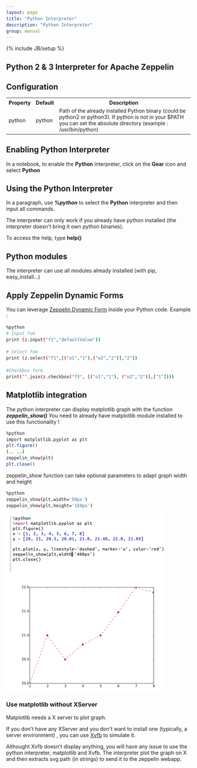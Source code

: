 ```yaml
---
layout: page
title: "Python Interpreter"
description: "Python Interpreter"
group: manual
---
```

{% include JB/setup %}

## Python 2 & 3 Interpreter for Apache Zeppelin

## Configuration
<table class="table-configuration">
  <tr>
    <th>Property</th>
    <th>Default</th>
    <th>Description</th>
  </tr>
  <tr>
    <td>python</td>
    <td>python</td>
    <td>Path of the already installed Python binary (could be python2 or python3).
    If python is not in your $PATH you can set the absolute directory (example : /usr/bin/python)
    </td>
  </tr>
</table>

## Enabling Python Interpreter

In a notebook, to enable the **Python** interpreter, click on the **Gear** icon and select **Python**

## Using the Python Interpreter

In a paragraph, use **_%python_** to select the **Python** interpreter and then input all commands.

The interpreter can only work if you already have python installed (the interpreter doesn't bring it own python binaries).

To access the help, type **help()**

## Python modules
The interpreter can use all modules already installed (with pip, easy_install...)

## Apply Zeppelin Dynamic Forms
You can leverage [Zeppelin Dynamic Form]({{BASE_PATH}}/manual/dynamicform.html) inside your Python code.
Example :
```bash
%python
# Input fom
print (z.input("f1","defaultValue"))

# Select fom
print (z.select("f1",[("o1","1"),("o2","2")],"2"))

#Checkbox form
print("".join(z.checkbox("f3", [("o1","1"), ("o2","2")],["1"])))
```

## Matplotlib integration
 The python interpreter can display matplotlib graph with the function **_zeppelin_show()_**
 You need to already have matplotlib module installed to use this functionality !
 ```bash
%python
import matplotlib.pyplot as plt
plt.figure()
(.. ..)
zeppelin_show(plt)
plt.close()
```
zeppelin_show function can take optional parameters to adapt graph width and height
 ```bash
%python
zeppelin_show(plt,width='50px')
zeppelin_show(plt,height='150px')
```

[![pythonmatplotlib](/docs/interpreter/screenshots/pythonMatplotlib.png)](/docs/interpreter/screenshots/pythonMatplotlib.png)

### Use matplotlib without XServer

Matplotlib needs a X server to plot graph.

If you don't have any XServer and you don't want to install one (typically, a server environment) , you can use [Xvfb](http://www.x.org/archive/X11R7.6/doc/man/man1/Xvfb.1.xhtml) to simulate it.

Althought Xvfb doesn't display anything, you will have any issue to use the python interpreter, matplotlib and Xvfb. The interpreter plot the graph on X and then extracts svg path (in strings) to send it to the zeppelin webapp.